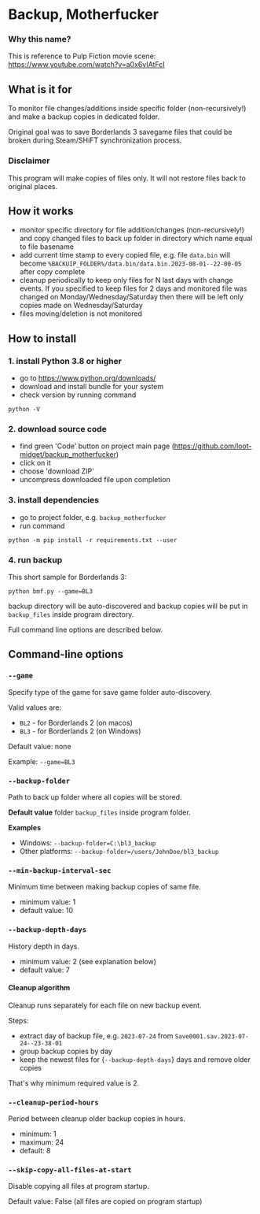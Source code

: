 # Backup, Motherfucker

### Why this name?
This is reference to Pulp Fiction movie scene:
https://www.youtube.com/watch?v=a0x6vIAtFcI

## What is it for
To monitor file changes/additions inside specific folder (non-recursively!) and make a backup copies in dedicated folder.

Original goal was to save Borderlands 3 savegame files that could be broken during Steam/SHiFT synchronization process.

### Disclaimer
This program will make copies of files only. It will not restore files back to original places.

## How it works
- monitor specific directory for file addition/changes (non-recursively!) and copy changed files to back up folder in directory which name equal to file basename
- add current time stamp to every copied file, e.g. file `data.bin` will become `%BACKUIP_FOLDER%/data.bin/data.bin.2023-08-01--22-00-05` after copy complete
- cleanup periodically to keep only files for N last days with change events. If you specified to keep files for 2 days and monitored file was changed on Monday/Wednesday/Saturday then there will be left only copies made on Wednesday/Saturday
- files moving/deletion is not monitored

## How to install

### 1. install Python 3.8 or higher

- go to https://www.python.org/downloads/
- download and install bundle for your system
- check version by running command 
```
python -V
```

### 2. download source code

- find green 'Code' button on project main page (https://github.com/loot-midget/backup_motherfucker)
- click on it
- choose 'download ZIP'
- uncompress downloaded file upon completion

### 3. install dependencies

- go to project folder, e.g. `backup_motherfucker`
- run command
```shell
python -m pip install -r requirements.txt --user
```

### 4. run backup
This short sample for Borderlands 3:  
```shell
python bmf.py --game=BL3 
```
backup directory will be auto-discovered and backup copies will be put in `backup_files` inside program directory.

Full command line options are described below.

## Command-line options

### `--game`
Specify type of the game for save game folder auto-discovery.

Valid values are:
- `BL2` - for Borderlands 2 (on macos)
- `BL3` - for Borderlands 2 (on Windows)

Default value: none

Example:
`--game=BL3`

### `--backup-folder`
Path to back up folder where all copies will be stored.

**Default value**
folder `backup_files` inside program folder.

**Examples**
- Windows: `--backup-folder=C:\bl3_backup`
- Other platforms: `--backup-folder=/users/JohnDoe/bl3_backup`

### `--min-backup-interval-sec`
Minimum time between making backup copies of same file.

- minimum value: 1
- default value: 10

### `--backup-depth-days`

History depth in days.

- minimum value: 2 (see explanation below)
- default value: 7

#### Cleanup algorithm
Cleanup runs separately for each file on new backup event.

Steps:
- extract day of backup file, e.g. `2023-07-24` from `Save0001.sav.2023-07-24--23-38-01`
- group backup copies by day
- keep the newest files for {`--backup-depth-days`} days and remove older copies

That's why minimum required value is 2.

### `--cleanup-period-hours`
Period between cleanup older backup copies in hours.

- minimum: 1
- maximum: 24
- default: 8

### `--skip-copy-all-files-at-start`
Disable copying all files at program startup.

Default value: False (all files are copied on program startup)
